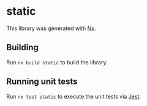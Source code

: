 # static

This library was generated with [Nx](https://nx.dev).

## Building

Run `nx build static` to build the library.

## Running unit tests

Run `nx test static` to execute the unit tests via [Jest](https://jestjs.io).
